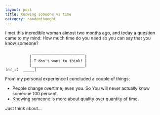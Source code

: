 ```yaml
---
layout: post
title: Knowing someone vs time
category: randomthought 
---
```


I met this incredible woman almost two months ago, and today a question came to my mind: How much time do you need so you can say that you know someone? 

``` 
            ________________________
           |                        |
           | I don't want to think! |
           |________________________|
(∩⌣̀_⌣́)  _____|

 ```

From my personal experience I concluded a couple of things:
* People change overtime, even you. So You will never actually know someone 100 percent.
* Knowing someone is more about quality over quantity of time. 

Just think about...


